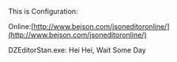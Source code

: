 This is Configuration:

Online:[http://www.bejson.com/jsoneditoronline/](http://www.bejson.com/jsoneditoronline/)

DZEditorStan.exe: Hei Hei, Wait Some Day
